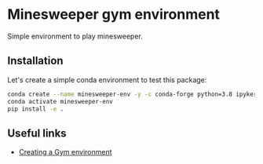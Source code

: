 
# Minesweeper gym environment

Simple environment to play minesweeper.

## Installation

Let's create a simple conda environment to test this package:

```bash
conda create --name minesweeper-env -y -c conda-forge python=3.8 ipykernel
conda activate minesweeper-env
pip install -e .
```

## Useful links

* [Creating a Gym environment](https://github.com/openai/gym/blob/master/docs/creating-environments.md)
